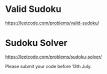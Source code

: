 # Valid Sudoku
https://leetcode.com/problems/valid-sudoku/
# Sudoku Solver
https://leetcode.com/problems/sudoku-solver/

Please submit your code before 13th July.
